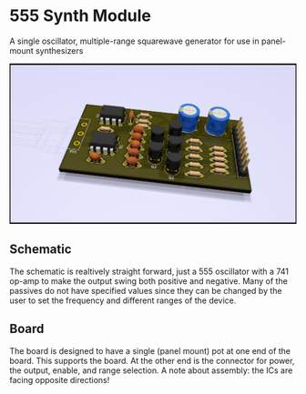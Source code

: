 # 555 Synth Module
A single oscillator, multiple-range squarewave generator for use in panel-mount synthesizers

![A picture of the oscillator board, with some cool RTX because why not?](./output/555SynthModule.png)

## Schematic
The schematic is realtively straight forward, just a 555 oscillator with a 741 op-amp to make the output swing both positive and negative. Many of the passives do not have specified values since they can be changed by the user to set the frequency and different ranges of the device.

## Board
The board is designed to have a single (panel mount) pot at one end of the board. This supports the board. At the other end is the connector for power, the output, enable, and range selection. A note about assembly: the ICs are facing opposite directions!

